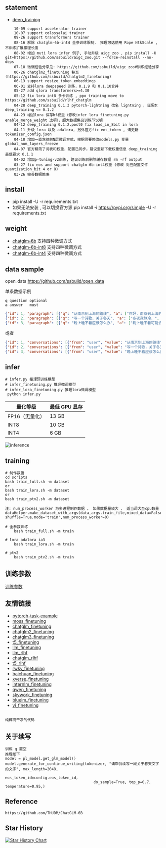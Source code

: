 ##  statement
- [deep_training](https://github.com/ssbuild/deep_training)

```text
    10-09 support accelerator trainer
    10-07 support colossalai trainer
    09-26 support transformers trainer
    08-16 解除 chatglm-6b-int4 全参训练限制， 推理可选使用 Rope NtkScale , 不训练扩展推理长度
    08-02 增加 muti lora infer 例子, 手动升级 aigc_zoo , pip install -U git+https://github.com/ssbuild/aigc_zoo.git --force-reinstall --no-deps 
    07-18 微调经验分享见: https://github.com/ssbuild/aigc_zoo#训练经验分享
    06-26 chatglm2_finetuning 移至(https://github.com/ssbuild/chatglm2_finetuning)
    06-13 support resize_token_embeddings
    06-01 支持lora deepspeed 训练，0.1.9 和 0.1.10合并
    05-27 add qlora transformers>=4.30
    05-12 fix lora int8 多卡训练 , ppo training move to https://github.com/ssbuild/rlhf_chatglm
    04-28 deep_training 0.1.3 pytorch-lightning 改名 ligntning ，旧版本 deep_training <= 0.1.2
    04-23 增加lora 保存hf权重（修改infer_lora_finetuning.py enable_merge_weight 选项），超大数据集见训练节说明
    04-12 deep_training 0.1.2.post0 fix load_in_8bit in lora
    04-11 升级 lora 以及 adalora, 另外官方fix eos_token , 请更新tokenizer_config.json
    04-10 增加一直冻结前N层微调方式，根据需要修改models.py 变量 global_num_layers_freeze
    04-07 官方精简了词表和权重，配置已同步，建议重新下载权重信息 deep_training 最低要求 0.1.1
    04-02 增加p-tuning-v2训练, 建议训练前删除缓存数据 rm -rf output
    03-27 fix eos and support chatglm-6b-int4权重 (修改 对应配置文件quantization_bit 4 or 8)
    03-26 完善数据策略
```
   


## install
  - pip install -U -r requirements.txt
  - 如果无法安装 , 可以切换官方源 pip install -i https://pypi.org/simple -U -r requirements.txt  


## weight

- [chatglm-6b](https://huggingface.co/THUDM/chatglm-6b)   支持四种微调方式
- [chatglm-6b-int8](https://huggingface.co/THUDM/chatglm-6b-int8)  支持四种微调方式
- [chatglm-6b-int4](https://huggingface.co/THUDM/chatglm-6b-int4)  支持四种微调方式
    


## data sample
   open_data https://github.com/ssbuild/open_data
    
单条数据示例
```text
q question optional
a answer   must

```
```json
{"id": 1, "paragraph": [{"q": "从南京到上海的路线", "a": ["你好，南京到上海的路线如下：", "1. 南京到上海，可以乘坐南京地铁1号线，在南京站乘坐轨道交通1号线。", "2. 南京到浦东机场，可以搭乘上海地铁1号，在陆家嘴站乘坐地铁1线，在浦东国际机场站乘坐机场快线，前往上海浦东国际机场。", "3. 上海到南京，可以换乘上海地铁2号线，从南京站换乘地铁2线，再从南京南站换乘地铁1路，然后到达上海站"]}]}
{"id": 2, "paragraph": [{"q": "写一个诗歌，关于冬天", "a": ["冬夜寂静冷，", "云在天边飘，", "冰封白雪上， ", "寒冷像一场雪。", " ", "雪花融化成冰，", "像那雪花飘洒，", "在寒冷的冬天，", "感受春天的喜悦。", " 冬日里，", "风雪渐消，", "一片寂静，", "把快乐和温暖带回家。"]}]}
{"id": 3, "paragraph": [{"q": "晚上睡不着应该怎么办", "a": ["晚上睡不着可能会让你感到焦虑或不舒服,但以下是一些可以帮助你入睡的方法:", "", "1. 制定规律的睡眠时间表:保持规律的睡眠时间表可以帮助你建立健康的睡眠习惯,使你更容易入睡。尽量在每天的相同时间上床,并在同一时间起床。", "2. 创造一个舒适的睡眠环境:确保睡眠环境舒适,安静,黑暗且温度适宜。可以使用舒适的床上用品,并保持房间通风。", "3. 放松身心:在睡前做些放松的活动,例如泡个热水澡,听些轻柔的音乐,阅读一些有趣的书籍等,有助于缓解紧张和焦虑,使你更容易入睡。", "4. 避免饮用含有咖啡因的饮料:咖啡因是一种刺激性物质,会影响你的睡眠质量。尽量避免在睡前饮用含有咖啡因的饮料,例如咖啡,茶和可乐。", "5. 避免在床上做与睡眠无关的事情:在床上做些与睡眠无关的事情,例如看电影,玩游戏或工作等,可能会干扰你的睡眠。", "6. 尝试呼吸技巧:深呼吸是一种放松技巧,可以帮助你缓解紧张和焦虑,使你更容易入睡。试着慢慢吸气,保持几秒钟,然后缓慢呼气。", "", "如果这些方法无法帮助你入睡,你可以考虑咨询医生或睡眠专家,寻求进一步的建议。"]}]}
```

或者

```json
{"id": 1, "conversations": [{"from": "user", "value": "从南京到上海的路线"}, {"from": "assistant", "value": ["你好，南京到上海的路线如下：", "1. 南京到上海，可以乘坐南京地铁1号线，在南京站乘坐轨道交通1号线。", "2. 南京到浦东机场，可以搭乘上海地铁1号，在陆家嘴站乘坐地铁1线，在浦东国际机场站乘坐机场快线，前往上海浦东国际机场。", "3. 上海到南京，可以换乘上海地铁2号线，从南京站换乘地铁2线，再从南京南站换乘地铁1路，然后到达上海站"]}]}
{"id": 2, "conversations": [{"from": "user", "value": "写一个诗歌，关于冬天"}, {"from": "assistant", "value": ["冬夜寂静冷，", "云在天边飘，", "冰封白雪上， ", "寒冷像一场雪。", " ", "雪花融化成冰，", "像那雪花飘洒，", "在寒冷的冬天，", "感受春天的喜悦。", " 冬日里，", "风雪渐消，", "一片寂静，", "把快乐和温暖带回家。"]}]}
{"id": 3, "conversations": [{"from": "user", "value": "晚上睡不着应该怎么办"}, {"from": "assistant", "value": ["晚上睡不着可能会让你感到焦虑或不舒服,但以下是一些可以帮助你入睡的方法:", "", "1. 制定规律的睡眠时间表:保持规律的睡眠时间表可以帮助你建立健康的睡眠习惯,使你更容易入睡。尽量在每天的相同时间上床,并在同一时间起床。", "2. 创造一个舒适的睡眠环境:确保睡眠环境舒适,安静,黑暗且温度适宜。可以使用舒适的床上用品,并保持房间通风。", "3. 放松身心:在睡前做些放松的活动,例如泡个热水澡,听些轻柔的音乐,阅读一些有趣的书籍等,有助于缓解紧张和焦虑,使你更容易入睡。", "4. 避免饮用含有咖啡因的饮料:咖啡因是一种刺激性物质,会影响你的睡眠质量。尽量避免在睡前饮用含有咖啡因的饮料,例如咖啡,茶和可乐。", "5. 避免在床上做与睡眠无关的事情:在床上做些与睡眠无关的事情,例如看电影,玩游戏或工作等,可能会干扰你的睡眠。", "6. 尝试呼吸技巧:深呼吸是一种放松技巧,可以帮助你缓解紧张和焦虑,使你更容易入睡。试着慢慢吸气,保持几秒钟,然后缓慢呼气。", "", "如果这些方法无法帮助你入睡,你可以考虑咨询医生或睡眠专家,寻求进一步的建议。"]}]}
```



## infer
    # infer.py 推理预训练模型
    # infer_finetuning.py 推理微调模型
    # infer_lora_finetuning.py 推理lora微调模型
     python infer.py


| **量化等级**    | **最低 GPU 显存** |
| -------------- | ----------------- |
| FP16（无量化）   | 13 GB             |
| INT8           | 10 GB              |
| INT4           | 6 GB               |

   

![inference](data/1.png)





## training
```text
# 制作数据
cd scripts
bash train_full.sh -m dataset 
or
bash train_lora.sh -m dataset 
or
bash train_ptv2.sh -m dataset 

注: num_process_worker 为多进程制作数据 ， 如果数据量较大 ， 适当调大至cpu数量
dataHelper.make_dataset_with_args(data_args.train_file,mixed_data=False, shuffle=True,mode='train',num_process_worker=0)

# 全参数训练 
    bash train_full.sh -m train
    
# lora adalora ia3 
    bash train_lora.sh -m train
    
# ptv2
    bash train_ptv2.sh -m train
```

## 训练参数
[训练参数](args.MD)




## 友情链接

- [pytorch-task-example](https://github.com/ssbuild/pytorch-task-example)
- [moss_finetuning](https://github.com/ssbuild/moss_finetuning)
- [chatglm_finetuning](https://github.com/ssbuild/chatglm_finetuning)
- [chatglm2_finetuning](https://github.com/ssbuild/chatglm2_finetuning)
- [chatglm3_finetuning](https://github.com/ssbuild/chatglm3_finetuning)
- [t5_finetuning](https://github.com/ssbuild/t5_finetuning)
- [llm_finetuning](https://github.com/ssbuild/llm_finetuning)
- [llm_rlhf](https://github.com/ssbuild/llm_rlhf)
- [chatglm_rlhf](https://github.com/ssbuild/chatglm_rlhf)
- [t5_rlhf](https://github.com/ssbuild/t5_rlhf)
- [rwkv_finetuning](https://github.com/ssbuild/rwkv_finetuning)
- [baichuan_finetuning](https://github.com/ssbuild/baichuan_finetuning)
- [xverse_finetuning](https://github.com/ssbuild/xverse_finetuning)
- [internlm_finetuning](https://github.com/ssbuild/internlm_finetuning)
- [qwen_finetuning](https://github.com/ssbuild/qwen_finetuning)
- [skywork_finetuning](https://github.com/ssbuild/skywork_finetuning)
- [bluelm_finetuning](https://github.com/ssbuild/bluelm_finetuning)
- [yi_finetuning](https://github.com/ssbuild/yi_finetuning)

## 
    纯粹而干净的代码


## 关于续写
    训练 q 置空
    推理如下
    model = pl_model.get_glm_model()
    model.generate_for_continue_writing(tokenizer, "请帮我续写一段关于春天文字的文字", max_length=2048,
                                            eos_token_id=config.eos_token_id,
                                            do_sample=True, top_p=0.7, temperature=0.95,)
    

## Reference
    https://github.com/THUDM/ChatGLM-6B




## Star History

[![Star History Chart](https://api.star-history.com/svg?repos=ssbuild/chatglm_finetuning&type=Date)](https://star-history.com/#ssbuild/chatglm_finetuning&Date)

